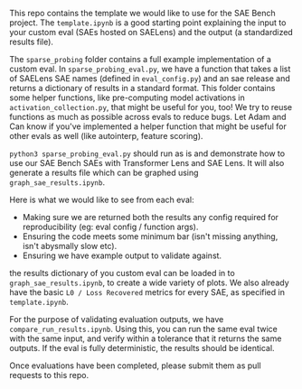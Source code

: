 This repo contains the template we would like to use for the SAE Bench project. The `template.ipynb` is a good starting point explaining the input to your custom eval (SAEs hosted on SAELens) and the output (a standardized results file).

The `sparse_probing` folder contains a full example implementation of a custom eval. In `sparse_probing_eval.py`, we have a function that takes a list of SAELens SAE names (defined in `eval_config.py`) and an sae release and returns a dictionary of results in a standard format. This folder contains some helper functions, like pre-computing model activations in `activation_collection.py`, that might be useful for you, too! We try to reuse functions as much as possible across evals to reduce bugs. Let Adam and Can know if you've implemented a helper function that might be useful for other evals as well (like autointerp, feature scoring). 

`python3 sparse_probing_eval.py` should run as is and demonstrate how to use our SAE Bench SAEs with Transformer Lens and SAE Lens. It will also generate a results file which can be graphed using `graph_sae_results.ipynb`.

Here is what we would like to see from each eval:

- Making sure we are returned both the results any config required for reproducibility (eg: eval config / function args).
- Ensuring the code meets some minimum bar (isn't missing anything, isn't abysmally slow etc).
- Ensuring we have example output to validate against.

the results dictionary of you custom eval can be loaded in to `graph_sae_results.ipynb`, to create a wide variety of plots. We also already have the basic `L0 / Loss Recovered` metrics for every SAE, as specified in `template.ipynb`.

For the purpose of validating evaluation outputs, we have `compare_run_results.ipynb`. Using this, you can run the same eval twice with the same input, and verify within a tolerance that it returns the same outputs. If the eval is fully deterministic, the results should be identical.

Once evaluations have been completed, please submit them as pull requests to this repo.
